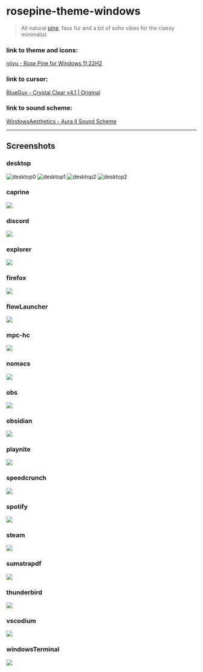 # rosepine-theme-windows

> All natural [pine](https://rosepinetheme.com/), faux fur and a bit of soho vibes for the classy minimalist.

### link to theme and icons:

[niivu - Rose Pine for Windows 11 22H2](https://www.deviantart.com/niivu/art/Rose-Pine-for-Windows-11-22H2-955213259)

### link to cursor:

[BIueGuy - Crystal Clear v4.1 | Original](https://www.deviantart.com/biueguy/art/Crystal-Clear-v4-1-Original-298678459)

### link to sound scheme:

[WindowsAesthetics - Aura II Sound Scheme](https://www.deviantart.com/windowsaesthetics/art/Aura-II-Sound-Scheme-708520612)

---

## Screenshots

### desktop

![desktop0](__screenshots/desktop.png)
![desktop1](__screenshots/desktop1.png)
![desktop2](__screenshots/desktop2.png)
![desktop2](__screenshots/desktop3.png)

### caprine

![](__screenshots/caprine.png)

### discord

![](__screenshots/discord.png)

### explorer

![](__screenshots/explorer.png)

### firefox

![](__screenshots/firefox.png)

### flowLauncher

![](__screenshots/flowlauncher.png)

### mpc-hc

![](__screenshots/mpc-hc.png)

### nomacs

![](__screenshots/nomacs.png)

### obs

![](__screenshots/obs.png)

### obsidian

![](__screenshots/obsidian.png)

### playnite

![](__screenshots/playnite.png)

### speedcrunch

![](__screenshots/speedcrunch.png)

### spotify

![](__screenshots/spotify.png)

### steam

![](__screenshots/steam.png)

### sumatrapdf

![](__screenshots/sumatrapdf.png)

### thunderbird

![](__screenshots/thunderbird.png)

### vscodium

![](__screenshots/vscodium.png)

### windowsTerminal

![](__screenshots/windowsterminal.png)

